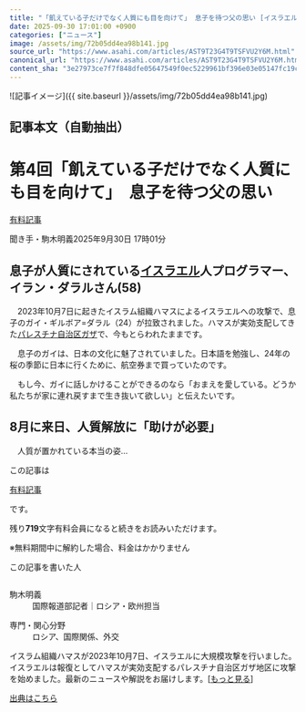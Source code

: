```yaml
---
title: "「飢えている子だけでなく人質にも目を向けて」 息子を待つ父の思い [イスラエル・パレスチナ問題]：朝日新聞"
date: 2025-09-30 17:01:00 +0900
categories: ["ニュース"]
image: /assets/img/72b05dd4ea98b141.jpg
source_url: "https://www.asahi.com/articles/AST9T23G4T9TSFVU2Y6M.html"
canonical_url: "https://www.asahi.com/articles/AST9T23G4T9TSFVU2Y6M.html"
content_sha: "3e27973ce7f7f848dfe05647549f0ec5229961bf396e03e05147fc19c451c46a"
---
```


![記事イメージ]({{ site.baseurl }}/assets/img/72b05dd4ea98b141.jpg)

## 記事本文（自動抽出）
<div><main role="main" id="main"><p></p><div class="y_Qv3"><h1><span class="rHxiG">第4回</span>「飢えている子だけでなく人質にも目を向けて」　息子を待つ父の思い</h1><div class="mhPng"><p><span class="fNPYU Q_Shz"><a href="//www.asahi.com/news/gold.html?iref=com_gold">有料記事</a></span></p><span class="H8KYB">聞き手・駒木明義</span><span class="UDj4P"><time datetime="2025-09-30T08:01:00.000Z">2025年9月30日 17時01分</time></span></div></div><p id="gsm_above_SnsUtilityArea"></p><p x-component-name="CommentHeadline" x-component-data='{"commentCount":0,"commentators":[],"mode":"pc"}'></p><div class="nfyQp"><h2 class="smgSC">息子が人質にされている<a href="//www.asahi.com/topics/word/%E3%82%A4%E3%82%B9%E3%83%A9%E3%82%A8%E3%83%AB.html" title="イスラエル のトピックスを開く" class="eWgMZ">イスラエル</a>人プログラマー、イラン・ダラルさん(58)</h2><p>　2023年10月7日に起きたイスラム組織ハマスによるイスラエルへの攻撃で、息子のガイ・ギルボア=ダラル（24）が拉致されました。ハマスが実効支配してきた<a href="//www.asahi.com/topics/word/%E3%83%91%E3%83%AC%E3%82%B9%E3%83%81%E3%83%8A%E8%87%AA%E6%B2%BB%E5%8C%BA%E3%82%AC%E3%82%B6.html" title="パレスチナ自治区ガザ のトピックスを開く" class="eWgMZ">パレスチナ自治区ガザ</a>で、今もとらわれたままです。</p><p>　息子のガイは、日本の文化に魅了されていました。日本語を勉強し、24年の桜の季節に日本に行くために、航空券まで買っていたのです。</p><p>　もし今、ガイに話しかけることができるのなら「おまえを愛している。どうか私たちが家に連れ戻すまで生き抜いて欲しい」と伝えたいです。</p><h2 class="smgSC">8月に来日、人質解放に「助けが必要」</h2><p class="Lujdo">　人質が置かれている本当の姿…</p></div><p></p><div class="NbZMW"><div class="PxAm1"><p>この記事は</p><img src="//www.asahicom.jp/images/icon_key_gold.png" alt><a href="//www.asahi.com/news/gold.html?iref=com_1kiji_g_0">有料記事</a><p>です。</p><span class="Zgt88">残り<b>719</b>文字</span><span class="hideFromApp">有料会員になると続きをお読みいただけます。</span></div><p class="eQShK">※無料期間中に解約した場合、料金はかかりません</p></div><div x-component-name="WriterProfile" x-component-data='{"writerProfile":{"writerProfileList":[{"name":"駒木明義","code":"3e39205a78802c412a0e032ab52980b5df70740e4a662564c5983285f8ba4059","department":"国際報道部記者","role":"ロシア・欧州担当","specialtyAndInterest":"ロシア、国際関係、外交","isFollowed":false,"introduction":"国際報道部記者。東京都出身。1990年に入社。政治部、国際報道部などで勤務。94~95年モスクワに研修派遣。2001~02年ボローニャに研修派遣。05~08年モスクワ支局員。13~17年モスクワ支局長。17~25年論説委員","iconImageUrl":"https://profile-image.kraken.asahi.com/3e39205a78802c412a0e032ab52980b5df70740e4a662564c5983285f8ba4059","canSendFanLetter":true}],"isWriterFollowAvailableMember":false},"isFreeArea":true}'><div id="writerProfile" class="yT62y"><p class="FPrYd">この記事を書いた人</p><div class="jdPPS"><div class="zRkIz"><a href="/reporter-bio/3e39205a78802c412a0e032ab52980b5df70740e4a662564c5983285f8ba4059?iref=article_reporter_profile" class="CES5K"></a><div class="iKuvI"><figure class="BKNFc"><img src="https://profile-image.kraken.asahi.com/3e39205a78802c412a0e032ab52980b5df70740e4a662564c5983285f8ba4059" alt></figure><dl class="WptL0"><dt>駒木明義</dt><dd>国際報道部記者｜ロシア・欧州担当</dd></dl></div><dl class="PXedm"><dt>専門・関心分野</dt><dd>ロシア、国際関係、外交</dd></dl></div></div></div></div><p x-component-name="ArticleCommentList" x-component-data='{"commentCount":0,"commentList":[],"shareUrlBase":"https://www.asahi.com/articles/AST9T23G4T9TSFVU2Y6M.html","articleId":"AST9T23G4T9TSFVU2Y6M","commentIdParam":"","equalCommentIdIndex":-1,"isAuthorized":false,"isFreePlan":false,"isPaidMember":false,"isPresent":false,"isHazard":false,"freeUrlBase":"//www.asahi.com","digitalUrlBase":"//digital.asahi.com"}'></p><div class="GA13d"><div class="eGTLS"><p>イスラム組織ハマスが2023年10月7日、イスラエルに大規模攻撃を行いました。イスラエルは報復としてハマスが実効支配するパレスチナ自治区ガザ地区に攻撃を始めました。最新のニュースや解説をお届けします。[<a href="https://www.asahi.com/topics/AP-d70a20ea-577d-4c9c-9bbd-c198f2acfa0d/?iref=kijishita_link">もっと見る</a>]</p></div></div></main></div>

[出典はこちら](https://www.asahi.com/articles/AST9T23G4T9TSFVU2Y6M.html)
